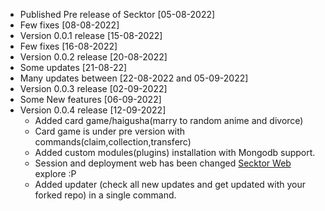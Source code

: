 - Published Pre release of Secktor [05-08-2022]
- Few fixes [08-08-2022]
- Version 0.0.1 release [15-08-2022]
- Few fixes [16-08-2022]
- Version 0.0.2 release [20-08-2022]
- Some updates [21-08-22]
- Many updates between [22-08-2022 and 05-09-2022]
- Version 0.0.3 release [02-09-2022]
- Some New features [06-09-2022]
- Version 0.0.4 release [12-09-2022]
   - Added card game/haigusha(marry to random anime and divorce)
   - Card game is under pre version with commands(claim,collection,transferc)
   - Added custom modules(plugins) installation with Mongodb support.
   - Session and deployment web has been changed [Secktor Web](https://SecktorBot.herokuapp.com/) explore :P 
   - Added updater (check all new updates and get updated with your forked repo) in a single command.